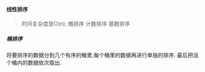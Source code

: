 #### 线性排序

> 时间复杂度是O(n); 桶排序 计数排序 基数排序

##### 桶排序

将要排序的数据分到几个有序的桶里,每个桶里的数据再进行单独的排序. 最后把没个桶内的数据依次取出.